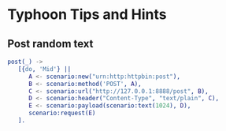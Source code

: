 # Typhoon Tips and Hints

## Post random text 

```erlang
post(_) ->
   [{do, 'Mid'} ||
      A <- scenario:new("urn:http:httpbin:post"),
      B <- scenario:method('POST', A),
      C <- scenario:url("http://127.0.0.1:8888/post", B),
      D <- scenario:header("Content-Type", "text/plain", C),
      E <- scenario:payload(scenario:text(1024), D),
      scenario:request(E)
   ].
```

